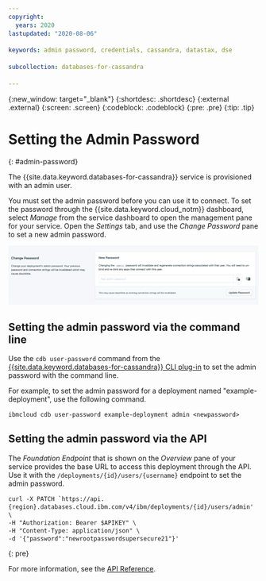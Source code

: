 ```yaml
---
copyright:
  years: 2020
lastupdated: "2020-08-06"

keywords: admin password, credentials, cassandra, datastax, dse

subcollection: databases-for-cassandra

---
```


{:new_window: target="_blank"}
{:shortdesc: .shortdesc}
{:external .external}
{:screen: .screen}
{:codeblock: .codeblock}
{:pre: .pre}
{:tip: .tip}

# Setting the Admin Password
{: #admin-password}

The {{site.data.keyword.databases-for-cassandra}} service is provisioned with an admin user.

You must set the admin password before you can use it to connect. To set the password through the {{site.data.keyword.cloud_notm}} dashboard, select _Manage_ from the service dashboard to open the management pane for your service. Open the _Settings_ tab, and use the _Change Password_ pane to set a new admin password.

![The Admin Password pane in _Settings_](images/settings-admin-password.png)

## Setting the admin password via the command line

Use the `cdb user-password` command from the [{{site.data.keyword.databases-for-cassandra}} CLI plug-in](/docs/databases-cli-plugin?topic=databases-cli-plugin-cdb-reference) to set the admin password with the command line.

For example, to set the admin password for a deployment named "example-deployment", use the following command.
```
ibmcloud cdb user-password example-deployment admin <newpassword>
```

## Setting the admin password via the API

The _Foundation Endpoint_ that is shown on the _Overview_ pane of your service provides the base URL to access this deployment through the API. Use it with the `/deployments/{id}/users/{username}` endpoint to set the admin password.

```
curl -X PATCH `https://api.{region}.databases.cloud.ibm.com/v4/ibm/deployments/{id}/users/admin' \
-H "Authorization: Bearer $APIKEY" \
-H "Content-Type: application/json" \
-d '{"password":"newrootpasswordsupersecure21"}'
```
{: pre}

For more information, see the [API Reference](https://{DomainName}/apidocs/cloud-databases-api#set-database-level-user-s-password).
